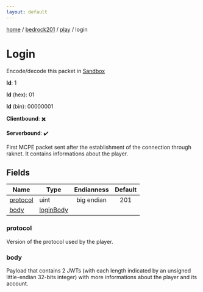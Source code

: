 ```yaml
---
layout: default
---
```


[home](/)  /  [bedrock201](/protocol/bedrock201)  /  [play](/protocol/bedrock201/play)  /  login

# Login

Encode/decode this packet in [Sandbox](../../../sandbox/bedrock201#Play.Login)

**Id**: 1

**Id** (hex): 01

**Id** (bin): 00000001

**Clientbound**: ✖️

**Serverbound**: ✔️

First MCPE packet sent after the establishment of the connection through raknet. It contains informations about the player.

## Fields

Name | Type | Endianness | Default
---|---|:---:|:---:
[protocol](#protocol) | uint | big endian | 201
[body](#body) | [loginBody](/protocol/bedrock201/types/login-body) |  | 

### protocol

Version of the protocol used by the player.

### body

Payload that contains 2 JWTs (with each length indicated by an unsigned little-endian 32-bits integer) with more informations about the player and its account.

